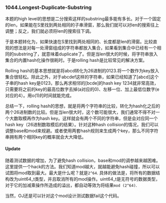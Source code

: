 ### 1044.Longest-Duplicate-Substring

本题的high level的思想是二分搜索这样的substring最多能有多长。对于一个固定的len，如果能在S里找到两处相同的子串滑窗，那么我们就可以对len的搜索往上调整；反之，我们就必须将len的搜索往下调。

于是本题转化为，如果快速在S里找到两处相同的、长度都是len的滑窗。比较直观的想法是对每一处滑窗组成的字符串都放入集合，如果看到集合中已经有一个相同的substring了，就意味着duplicate了。但是当len很大的时候，将字符串放入集合的内置hash化操作很耗时。于是rolling hash是比较常见的解决方案。

Rolling hash的基本思想就是将abcd转化为26进制的0123.将一个数作为key放入集合很轻松。除此之外，对于abcdef这样的字符串，如果已经知道了[abcd]这个子串的hash key是0123，那么再求相邻的[bcde]的hash key 1234就非常高效，只需要将之前的key的最高位数字去掉(a对应的0)、左移一位、加上最低位数字(e对应的4）。用o(1)的时间就能完成。

总结一下，rolling hash的思想，就是将两个字符串的比较，转化为hash化之后的两个26进制数的比较。但是当len很大时，这个数可能很大，我们通常不得不对一个大数取模再作为hash key。这样就会有两个不同的字符串，但是会对应同一个hash key（26进制数取模后的结果）。针对这种hash collision的情况，我们可以调整base和mod来规避。或者使用两套hash规则来生成两个key，那么不同字符串拥有两个相同key的概率就会大大降低。

#### Update
随着测试数据的增加，为了避免hash collision，base和mod的调参越来越困难。这里提供一个hack的方法。我们知道mod越大，就越能避免hash碰撞，所以可以试图将mod取到最大。最大是什么呢？就是```2^64```. 具体的做法是，将所有的数据结构改为uint64_t类型，并且取消所有的mod操作。uint64_t是无符号的数据类型，对于它的加减乘操作所造成的溢出，都自动等效为将结果```mod (2^64)```. 

当然，OJ还是可以针对这个mod设计测试数据fail这个代码。
